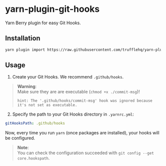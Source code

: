 # yarn-plugin-git-hooks

Yarn Berry plugin for easy Git Hooks.

## Installation

```sh
yarn plugin import https://raw.githubusercontent.com/trufflehq/yarn-plugin-git-hooks/main/bundles/%40yarnpkg/plugin-git-hooks.js
```

## Usage

1. Create your Git Hooks. We recommend `.github/hooks`.

> **Warning**:  
> Make sure they are are executable (`chmod +x ./commit-msg`)!
>
> ```ansi
> hint: The '.github/hooks/commit-msg' hook was ignored because it's not set as executable.
> ```

2. Specify the path to your Git Hooks directory in `.yarnrc.yml`:

```yaml
gitHooksPath: .github/hooks
```

Now, every time you run `yarn` (once packages are installed), your hooks will be configured.

> **Note**:  
> You can check the configuration succeeded with `git config --get core.hookspath`.
